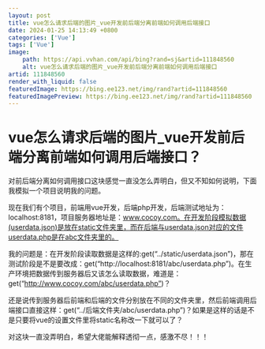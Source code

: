 ```yaml
---
layout: post
title: vue怎么请求后端的图片_vue开发前后端分离前端如何调用后端接口
date: 2024-01-25 14:13:49 +0800
categories: ['Vue']
tags: ['Vue']
image:
    path: https://api.vvhan.com/api/bing?rand=sj&artid=111848560
    alt: vue怎么请求后端的图片_vue开发前后端分离前端如何调用后端接口
artid: 111848560
render_with_liquid: false
featuredImage: https://bing.ee123.net/img/rand?artid=111848560
featuredImagePreview: https://bing.ee123.net/img/rand?artid=111848560
---
```


# vue怎么请求后端的图片\_vue开发前后端分离前端如何调用后端接口？

对前后端分离如何调用接口这块感觉一直没怎么弄明白，但又不知如何说明，下面我模拟一个项目说明我的问题。

现在我们有个项目，前端用vue开发，后端php开发，后端测试地址为：localhost:8181，项目服务器地址是：www.cocoy.com。在开发阶段模拟数据(userdata.json)是放在static文件夹里，而在后端与userdata.json对应的文件userdata.php是在abc文件夹里的。

我的问题是：在开发阶段读取数据是这样的:get(“../static/userdata.json”)，那在测试阶段是不是要改成：get(“http://localhost:8181/abc/userdata.php”)。在生产环境把数据传到服务器后又该怎么读取数据，难道是：get(“http://www.cocoy.com/abc/userdata.php”)？

还是说传到服务器后前端和后端的文件分别放在不同的文件夹里，然后前端调用后端接口直接这样：get(“../后端文件夹/abc/userdata.php”)？如果是这样的话是不是只要将vue的设置文件里将static名称改一下就可以了？

对这块一直没弄明白，希望大佬能解释透彻一点，感激不尽！！！